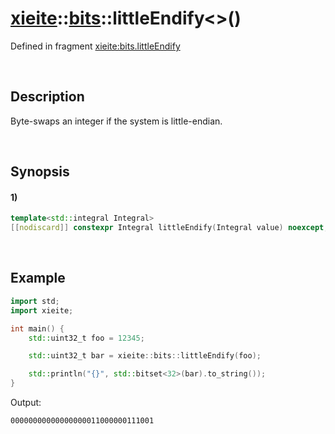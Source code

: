 # [xieite](../../xieite.md)\:\:[bits](../../bits.md)\:\:littleEndify\<\>\(\)
Defined in fragment [xieite:bits.littleEndify](../../../src/bits/little_endify.cpp)

&nbsp;

## Description
Byte-swaps an integer if the system is little-endian.

&nbsp;

## Synopsis
#### 1)
```cpp
template<std::integral Integral>
[[nodiscard]] constexpr Integral littleEndify(Integral value) noexcept;
```

&nbsp;

## Example
```cpp
import std;
import xieite;

int main() {
    std::uint32_t foo = 12345;

    std::uint32_t bar = xieite::bits::littleEndify(foo);

    std::println("{}", std::bitset<32>(bar).to_string());
}
```
Output:
```
00000000000000000011000000111001
```
